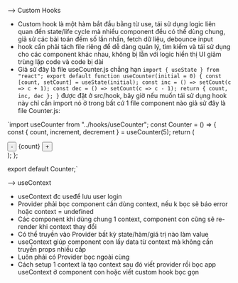 --> Custom Hooks
- Custom hook là một hàm bắt đầu bằng từ use, tái sử dụng logic liên quan đến state/life cycle mà nhiều component đều có thể dùng chung, giả sử các bài toán đếm số lần nhấn, fetch dữ liệu, debounce input 
- hook cần phải tách file riêng để dễ dàng quản lý, tìm kiếm và tái sử dụng cho các component khác nhau, không bị lẫn với logic hiển thị UI giảm trùng lặp code và code bị dài
- Giả sử đây là file useCounter.js chẳng hạn
`import { useState } from "react";
export default function useCounter(initial = 0) {
  const [count, setCount] = useState(initial);
  const inc = () => setCount(c => c + 1);
  const dec = () => setCount(c => c - 1);
  return { count, inc, dec };
}`
được đặt ở src/hook, bây giờ nếu muốn tái sử dụng hook này chỉ cần import nó ở trong bất cứ 1 file component nào giả sử đây là file Counter.js:

`import useCounter from "../hooks/useCounter";
const Counter = () => {
  const { count, increment, decrement } = useCounter(5);
  return (
    <div>
      <button onClick={decrement}>-</button>
      <span>{count}</span>
      <button onClick={increment}>+</button>
    </div>
  );
};

export default Counter;`

--> useContext
- useContext đc useđể lưu user login
- Provider phải bọc component cần dùng context, nếu k bọc sẽ báo error hoặc context = undefined
- Các component khi dùng chung 1 context, component con cũng sẽ re-render khi context thay đổi
- Có thể truyền vào Provider bất kỳ state/hàm/giá trị nào làm value
- useContext giúp component con lấy data từ context mà không cần truyền props nhiều cấp
- Luôn phải có Provider bọc ngoài cùng
- Cách setup 1 context là tạo context sau đó viết provider rồi bọc app useContext ở component con hoặc viết custom hook bọc gọn